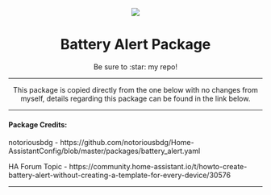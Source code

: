 <p align="center">
  <img src="https://github.com/JamesMcCarthy79/Home-Assistant-Config/blob/master/HA%20Pics/Battery%20Alert.png"/>
</p>
<h1 align="center">Battery Alert Package</h1>
<p align="center">Be sure to :star: my repo!</p>
<hr *** </hr>
<p align="center">This package is copied directly from the one below with no changes from myself, details regarding this package can be found in the link below.</p>
<hr --- </hr> 

<h4 align="left">Package Credits:</h4>
<p align="left">notoriousbdg - https://github.com/notoriousbdg/Home-AssistantConfig/blob/master/packages/battery_alert.yaml</br>
<p align="left">HA Forum Topic - https://community.home-assistant.io/t/howto-create-battery-alert-without-creating-a-template-for-every-device/30576</br>

<hr --- </hr>
